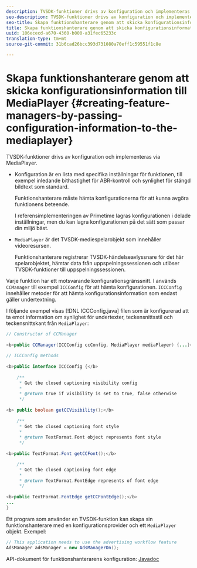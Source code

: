 ```yaml
---
description: TVSDK-funktioner drivs av konfiguration och implementeras via MediaPlayer.
seo-description: TVSDK-funktioner drivs av konfiguration och implementeras via MediaPlayer.
seo-title: Skapa funktionshanterare genom att skicka konfigurationsinformation till MediaPlayer
title: Skapa funktionshanterare genom att skicka konfigurationsinformation till MediaPlayer
uuid: 106ececd-a670-4360-b000-a31fec65233c
translation-type: tm+mt
source-git-commit: 31b6cad26bcc393d731080a70eff1c59551f1c8e

---
```



# Skapa funktionshanterare genom att skicka konfigurationsinformation till MediaPlayer {#creating-feature-managers-by-passing-configuration-information-to-the-mediaplayer}

TVSDK-funktioner drivs av konfiguration och implementeras via MediaPlayer.

* Konfiguration är en lista med specifika inställningar för funktionen, till exempel inledande bithastighet för ABR-kontroll och synlighet för stängd bildtext som standard.

   Funktionshanterare måste hämta konfigurationerna för att kunna avgöra funktionens beteende.

   I referensimplementeringen av Primetime lagras konfigurationen i delade inställningar, men du kan lagra konfigurationen på det sätt som passar din miljö bäst.

* `MediaPlayer` är det TVSDK-mediespelarobjekt som innehåller videoresursen.

   Funktionshanterare registrerar TVSDK-händelseavlyssnare för det här spelarobjektet, hämtar data från uppspelningssessionen och utlöser TVSDK-funktioner till uppspelningssessionen.

Varje funktion har ett motsvarande konfigurationsgränssnitt. I används `CCManager` till exempel `ICCConfig` för att hämta konfigurationen. `ICCConfig` innehåller metoder för att hämta konfigurationsinformation som endast gäller undertextning.

I följande exempel visas [!DNL ICCConfig.java] filen som är konfigurerad att ta emot information om synlighet för undertexter, teckensnittsstil och teckensnittskant från `MediaPlayer`:

```java
// Constructor of CCManager 
 
<b>public CCManager(ICCConfig ccConfig, MediaPlayer mediaPlayer) {...}</b> 
  
// ICCConfig methods 
 
<b>public interface ICCConfig {</b> 
  
    /** 
     * Get the closed captioning visibility config 
     * 
     * @return true if visibility is set to true, false otherwise 
     */ 
    
<b> public boolean getCCVisibility();</b> 
  
    /** 
     * Get the closed captioning font style 
     * 
     * @return TextFormat.Font object represents font style 
     */ 
     
<b>public TextFormat.Font getCCFont();</b>

    /** 
     * Get the closed captioning font edge 
     * 
     * @return TextFormat.FontEdge represents of font edge 
     */ 
     
<b>public TextFormat.FontEdge getCCFontEdge();</b> 
... 
}
```

Ett program som använder en TVSDK-funktion kan skapa sin funktionshanterare med en konfigurationsprovider och ett `MediaPlayer` objekt. Exempel:

```java
// This application needs to use the advertising workflow feature 
AdsManager adsManager = new AdsManagerOn();
```

API-dokument för funktionshanterarens konfiguration: [Javadoc](https://help.adobe.com/en_US/primetime/api/reference_implementation/android/javadoc/com/adobe/primetime/reference/config/package-summary.html)